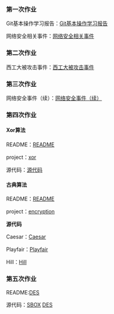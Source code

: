 ### 第一次作业

Git基本操作学习报告：[Git基本操作学习报告](Git基本操作学习报告.txt)

网络安全相关事件：[网络安全相关事件](网络安全相关事件.txt )



### 第二次作业

西工大被攻击事件：[西工大被攻击事件](西工大被攻击事件.md)



### 第三次作业

网络安全事件（续）：[网络安全事件（续）](网络安全事件（续）.md)



### 第四次作业

#### Xor算法

README：[README](Xor/README.md )

project：[xor](Xor)

源代码：[源代码](Xor/src/Xor/Xor.java)



#### 古典算法

README：[README](encryption/README.md )

project：[encryption](encryption)

**源代码**

Caesar：[Caesar](encryption/src/encryption/Caesar.java )

Playfair：[Playfair](encryption/src/encryption/Playfair.java )

Hill：[Hill](encryption/src/encryption/Hill.java)



### 第五次作业

README:[DES](DES/README.md)

源代码：[SBOX](DES/src/lesson/SBOX.java)     [DES](DES/src/lesson/DES.java)



